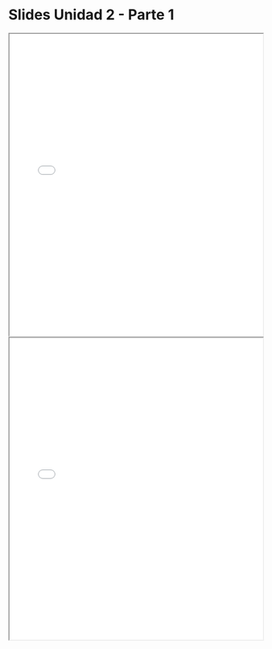 # Slides Unidad 2 - Parte 1

<iframe src="./slides/u2-manipulacion-datos-p1.pdf" width="100%" height="600px"></iframe>

<iframe src="./slides/clase_10_publicar.html" width="100%" height="600px"></iframe>